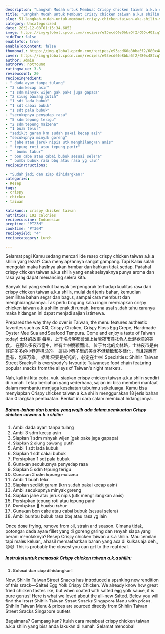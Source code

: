 ```yaml
---
description: "Langkah Mudah untuk Membuat Crispy chicken taiwan a.k.a shilin yang Lezat"
title: "Langkah Mudah untuk Membuat Crispy chicken taiwan a.k.a shilin yang Lezat"
slug: 51-langkah-mudah-untuk-membuat-crispy-chicken-taiwan-aka-shilin-yang-lezat
category: Uncategorized
date: 2022-12-08T01:15:34.685Z
image: https://img-global.cpcdn.com/recipes/e93ecd60e8bba6f2/680x482cq70/crispy-chicken-taiwan-aka-shilin-foto-resep-utama.jpg
hideToc: false
enableToc: true
enableTocContent: false
thumbnail: https://img-global.cpcdn.com/recipes/e93ecd60e8bba6f2/680x482cq70/crispy-chicken-taiwan-aka-shilin-foto-resep-utama.jpg
cover: https://img-global.cpcdn.com/recipes/e93ecd60e8bba6f2/680x482cq70/crispy-chicken-taiwan-aka-shilin-foto-resep-utama.jpg
author: Admin
authorAv: notfound
ratingvalue: 3.3
reviewcount: 20
recipeingredient:
- " dada ayam tanpa tulang"
- "3 sdm kecap asin"
- "1 sdm minyak wijen gak pake juga gapapa"
- "2 siung bawang putih"
- "1 sdt lada bubuk"
- "1 sdt cabai bubuk"
- "1 sdt pala bubuk"
- "secukupnya penyedap rasa"
- "5 sdm tepung terigu"
- "2 sdm tepung maizena"
- "1 buah telur"
- "sedikit garam krn sudah pakai kecap asin"
- "secukupnya minyak goreng"
- " jahe atau jeruk nipis utk menghilangkan amis"
- " tepung roti atau tepung panir"
- "  bumbu tabur"
- " bon cabe atau cabai bubuk sesuai selera"
- " bumbu bubuk rasa bbq atau rasa yg lain"
recipeinstructions:

- "Sudah jadi dan siap dihidangkan!"
categories:
- Resep
tags:
- crispy
- chicken
- taiwan

katakunci: crispy chicken taiwan 
nutrition: 192 calories
recipecuisine: Indonesian
preptime: "PT23M"
cooktime: "PT36M"
recipeyield: "4"
recipecategory: Lunch

---
```



Selamat pagi Kamu sedang mencari ide resep crispy chicken taiwan a.k.a shilin yang lezat? Cara menyiapkannya sangat gampang. Tapi Kalau salah mengolah maka hasilnya akan hambar dan bahkan tidak sedap. Padahal crispy chicken taiwan a.k.a shilin yang enak selayaknya punya aroma dan rasa yang dapat memancing selera kita.


Banyak hal yang sedikit banyak berpengaruh terhadap kualitas rasa dari crispy chicken taiwan a.k.a shilin, mulai dari jenis bahan, kemudian pemilihan bahan segar dan bagus, sampai cara membuat dan menghidangkannya. Tak perlu bingung kalau ingin menyiapkan crispy chicken taiwan a.k.a shilin enak di rumah, karena asal sudah tahu caranya maka hidangan ini dapat menjadi sajian istimewa.

Prepared the way they do over in Taiwan, the menu features authentic favorites such as XXL Crispy Chicken, Crispy Floss Egg Crepe, Handmade Oyster Mee Sua and Seafood Tempura. Come and enjoy a taste of Taiwan today! 士林的故事 每晚，上千名食客都會涌上台灣夜市尋找令人垂涎欲滴的美食。 在那么多夜市當中，唯有士林脫穎而出。 位于台北的文林路，士林夜市是由許許多多的小巷道構成的。 這些小巷子里的美食不但精致和多樣化，而且還應有盡有，包羅万象。 据說:只要是好吃的，必定在士林! Specialties: Shihlin Taiwan Street Snacks® is everybody&#39;s favourite Taiwanese food chain featuring popular snacks from the alleys of Taiwan&#39;s night markets.


Nah, kali ini kita coba, yuk, siapkan crispy chicken taiwan a.k.a shilin sendiri di rumah. Tetap berbahan yang sederhana, sajian ini bisa memberi manfaat dalam membantu menjaga kesehatan tubuhmu sekeluarga. Kamu bisa menyiapkan Crispy chicken taiwan a.k.a shilin menggunakan 18 jenis bahan dan 0 langkah pembuatan. Berikut ini cara dalam membuat hidangannya.

<!--inarticleads1-->

##### Bahan-bahan dan bumbu yang wajib ada dalam pembuatan Crispy chicken taiwan a.k.a shilin:

1. Ambil  dada ayam tanpa tulang
1. Ambil 3 sdm kecap asin
1. Siapkan 1 sdm minyak wijen (gak pake juga gapapa)
1. Siapkan 2 siung bawang putih
1. Ambil 1 sdt lada bubuk
1. Siapkan 1 sdt cabai bubuk
1. Persiapkan 1 sdt pala bubuk
1. Gunakan secukupnya penyedap rasa
1. Siapkan 5 sdm tepung terigu
1. Gunakan 2 sdm tepung maizena
1. Ambil 1 buah telur
1. Siapkan sedikit garam (krn sudah pakai kecap asin)
1. Ambil secukupnya minyak goreng
1. Siapkan  jahe atau jeruk nipis (utk menghilangkan amis)
1. Persiapkan  tepung roti atau tepung panir
1. Persiapkan  🐾 bumbu tabur
1. Gunakan  bon cabe atau cabai bubuk (sesuai selera)
1. Ambil  bumbu bubuk rasa bbq atau rasa yg lain


Once done frying, remove from oil, strain and season. Gimana tidak, potongan dada ayam fillet yang di goreng garing dan renyah siapa yang berani menolaknya? Resep Crispy chicken taiwan a.k.a shilin. Mau cemilan tapi males keluar,, alhasil memanfaatkan bahan yang ada di kulkas aja deh,, 😅😅 This is probably the closest you can get to the real deal. 

<!--inarticleads2-->

##### Instruksi untuk memasak Crispy chicken taiwan a.k.a shilin:


1. Selesai dan siap dihidangkan!

Now, Shihlin Taiwan Street Snacks has introduced a spanking new rendition of this snack—Salted Egg Yolk Crispy Chicken. We already know how great fried chicken tastes like, but when coated with salted egg yolk sauce, it is pure genius! Here is what we loved about the all-new Salted. Below you will find the latest Shihlin Taiwan Street Snacks Singapore Menu with prices. Shihlin Taiwan Menu &amp; prices are sourced directly from Shihlin Taiwan Street Snacks Singapore outlets. 

Bagaimana? Gampang kan? Itulah cara membuat crispy chicken taiwan a.k.a shilin yang bisa anda lakukan di rumah. Selamat mencoba!
